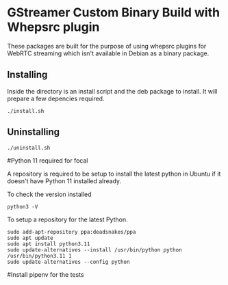 # GStreamer Custom Binary Build with Whepsrc plugin 

These packages are built for the purpose of using whepsrc plugins for WebRTC streaming which isn't available in Debian as a binary package.

## Installing

Inside the directory is an install script and the deb package to install. It will prepare a few depencies required.

```
./install.sh
```

## Uninstalling

```
./uninstall.sh
```

#Python 11 required for focal

A repository is required to be setup to install the latest python in Ubuntu if it doesn't have Python 11 installed already.

To check the version installed
```
python3 -V
```

To setup a repository for the latest Python.

```
sudo add-apt-repository ppa:deadsnakes/ppa
sudo apt update
sudo apt install python3.11
sudo update-alternatives --install /usr/bin/python python /usr/bin/python3.11 1
sudo update-alternatives --config python
```

#Install pipenv for the tests

